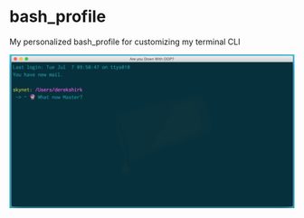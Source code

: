 # bash_profile
My personalized bash_profile for customizing my terminal CLI

![Image of Yaktocat](https://github.com/derekshirk/bash_profile/blob/e9cfa4e928b1e697b7f7374d0ecd1491315d0509/assets/img/customize-terminal-derek-shirk.png)
